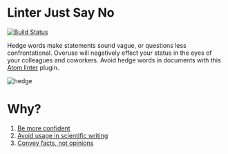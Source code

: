 # Linter Just Say No

[![Build Status](https://travis-ci.org/lexicalunit/linter-just-say-no.svg?branch=master)](https://travis-ci.org/lexicalunit/linter-just-say-no)

Hedge words make statements sound vague, or questions less confrontational. Overuse will negatively effect your status in the eyes of your colleagues and coworkers. Avoid hedge words in documents with this [Atom linter](https://atom.io/packages/linter) plugin.

![hedge](https://cloud.githubusercontent.com/assets/1903876/8438901/461129e6-1f2e-11e5-828f-4b88e1ffffc1.png)

# Why?

1. [Be more confident](http://women2.com/2014/02/17/just-say/)
1. [Avoid usage in scientific writing](http://www.biomedicaleditor.com/hedging.html)
1. [Convey facts, not opinions](http://expertedge.aje.com/2013/01/22/editing-tip-of-the-week-avoiding-multiple-hedge-terms/)
